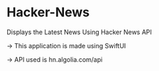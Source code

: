 # Hacker-News
Displays the Latest News Using Hacker News API

-> This application is made using SwiftUI

-> API used is hn.algolia.com/api
